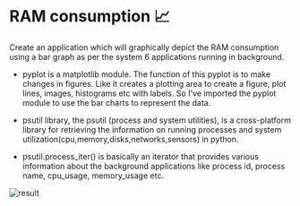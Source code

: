 # RAM consumption 📈

Create an application which will graphically depict the RAM consumption using a bar graph as per the system 6 applications running in background.

- pyplot is a matplotlib module. The function of this pyplot is to make changes in figures. Like it creates a plotting area to create a figure, plot lines, images, histograms etc with labels. So I've imported the pyplot module to use the bar charts to represent the data.

- psutil library, the psutil (process and system utilities), is a cross-platform library for retrieving the information on running processes and system utilization(cpu,memory,disks,networks,sensors) in python.

- psutil.process_iter() is basically an iterator that provides various information about the background applications like process id, process name, cpu_usage, memory_usage etc.

![result](https://user-images.githubusercontent.com/100588945/175825816-c240d435-d69c-4702-93ee-210e4fa8bc93.png)
